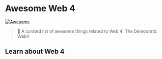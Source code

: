 # Awesome Web 4
[![Awesome](https://awesome.re/badge.svg)](https://github.com/dougbutner/awesome-web4)

> 🎉  A curated list of awesome things related to Web 4: The Democratic Web!!

## Learn about Web 4


<!--stackedit_data:
eyJoaXN0b3J5IjpbNTMzNDgzNjgxLDEzNTA4NTA5NzIsMTMxMj
g3NDUyOF19
-->